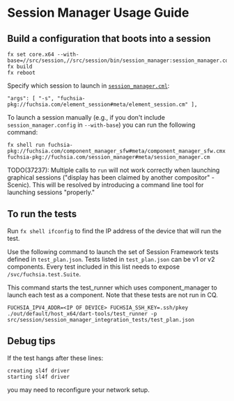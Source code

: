 # Session Manager Usage Guide

## Build a configuration that boots into a session

```
fx set core.x64 --with-base=//src/session,//src/session/bin/session_manager:session_manager.config
fx build
fx reboot
```

Specify which session to launch in [`session_manager.cml`](session_manager/meta/session_manager.cml):

```
"args": [ "-s", "fuchsia-pkg://fuchsia.com/element_session#meta/element_session.cm" ],
```

To launch a session manually (e.g., if you don't include `session_manager.config` in `--with-base`) you can run the following command:

```
fx shell run fuchsia-pkg://fuchsia.com/component_manager_sfw#meta/component_manager_sfw.cmx fuchsia-pkg://fuchsia.com/session_manager#meta/session_manager.cm
```

TODO(37237): Multiple calls to `run` will not work correctly when launching graphical sessions ("display has been claimed by another compositor" - Scenic). This will be resolved by introducing a command line tool for launching sessions "properly."

## To run the tests

Run `fx shell ifconfig` to find the IP address of the device that will run the test.

Use the following command to launch the set of Session Framework tests defined in `test_plan.json`.
Tests listed in `test_plan.json` can be v1 or v2 components. Every test included in this list needs
to expose `/svc/fuchsia.test.Suite`.

This command starts the test_runner which uses component_manager to launch each test as a component.
Note that these tests are not run in CQ.

```
FUCHSIA_IPV4_ADDR=<IP OF DEVICE> FUCHSIA_SSH_KEY=.ssh/pkey ./out/default/host_x64/dart-tools/test_runner -p src/session/session_manager_integration_tests/test_plan.json
```

## Debug tips

If the test hangs after these lines:
```
creating sl4f driver
starting sl4f driver
```

you may need to reconfigure your network setup.